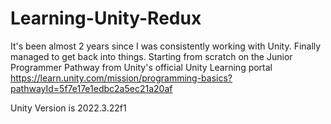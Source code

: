 # Learning-Unity-Redux

It's been almost 2 years since I was consistently working with Unity.
Finally managed to get back into things.
Starting from scratch on the Junior Programmer Pathway from Unity's official Unity Learning portal
https://learn.unity.com/mission/programming-basics?pathwayId=5f7e17e1edbc2a5ec21a20af

Unity Version is 2022.3.22f1